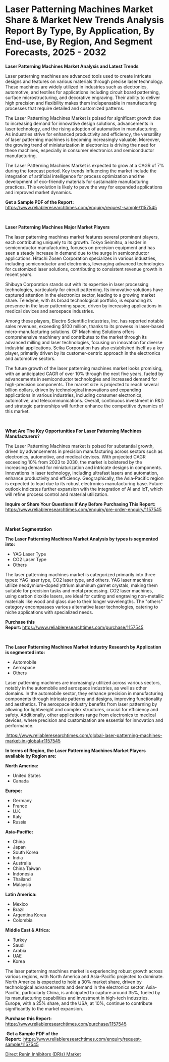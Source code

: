 <p><h1>Laser Patterning Machines Market Share & Market New Trends Analysis Report By Type, By Application, By End-use, By Region, And Segment Forecasts, 2025 - 2032</h1></p><p><strong>Laser Patterning Machines Market Analysis and Latest Trends</strong></p>
<p><p>Laser patterning machines are advanced tools used to create intricate designs and features on various materials through precise laser technology. These machines are widely utilized in industries such as electronics, automotive, and textiles for applications including circuit board patterning, surface microstructuring, and decorative engraving. Their ability to deliver high precision and flexibility makes them indispensable in manufacturing processes that require detailed and customized patterns.</p><p>The Laser Patterning Machines Market is poised for significant growth due to increasing demand for innovative design solutions, advancements in laser technology, and the rising adoption of automation in manufacturing. As industries strive for enhanced productivity and efficiency, the versatility of laser patterning machines is becoming increasingly valuable. Moreover, the growing trend of miniaturization in electronics is driving the need for these machines, especially in consumer electronics and semiconductor manufacturing.</p><p>The Laser Patterning Machines Market is expected to grow at a CAGR of 7% during the forecast period. Key trends influencing the market include the integration of artificial intelligence for process optimization and the development of eco-friendly materials for sustainable manufacturing practices. This evolution is likely to pave the way for expanded applications and improved market dynamics.</p></p>
<p><strong>Get a Sample PDF of the Report:&nbsp;</strong> <a href="https://www.reliableresearchtimes.com/enquiry/request-sample/1157545?utm_campaign=3059&utm_medium=2&utm_source=Github&utm_content=ia&utm_term=21032025&utm_id=laser-patterning-machines">https://www.reliableresearchtimes.com/enquiry/request-sample/1157545</a></p>
<p>&nbsp;</p>
<p><strong>Laser Patterning Machines Major Market Players</strong></p>
<p><p>The laser patterning machines market features several prominent players, each contributing uniquely to its growth. Tokyo Seimitsu, a leader in semiconductor manufacturing, focuses on precision equipment and has seen a steady increase in demand due to the surge in semiconductor applications. Hitachi Zosen Corporation specializes in various industries, including semiconductor and electronics, leveraging advanced technologies for customized laser solutions, contributing to consistent revenue growth in recent years.</p><p>Shibuya Corporation stands out with its expertise in laser processing technologies, particularly for circuit patterning. Its innovative solutions have captured attention in the electronics sector, leading to a growing market share. Teledyne, with its broad technological portfolio, is expanding its presence in the laser patterning space, driven by increasing applications in medical devices and aerospace industries.</p><p>Among these players, Electro Scientific Industries, Inc. has reported notable sales revenues, exceeding $100 million, thanks to its prowess in laser-based micro-manufacturing solutions. GF Machining Solutions offers comprehensive machinery and contributes to the market through its advanced milling and laser technologies, focusing on innovation for diverse industrial applications. Seika Corporation has also established itself as a key player, primarily driven by its customer-centric approach in the electronics and automotive sectors.</p><p>The future growth of the laser patterning machines market looks promising, with an anticipated CAGR of over 10% through the next five years, fueled by advancements in semiconductor technologies and increased demand for high-precision components. The market size is projected to reach several billion dollars, driven by technological innovations and expanding applications in various industries, including consumer electronics, automotive, and telecommunications. Overall, continuous investment in R&D and strategic partnerships will further enhance the competitive dynamics of this market.</p></p>
<p>&nbsp;</p>
<p><strong>What Are The Key Opportunities For Laser Patterning Machines Manufacturers?</strong></p>
<p><p>The Laser Patterning Machines market is poised for substantial growth, driven by advancements in precision manufacturing across sectors such as electronics, automotive, and medical devices. With projected CAGR exceeding 10% from 2023 to 2030, the market is bolstered by the increasing demand for miniaturization and intricate designs in components. Innovations in laser technology, including ultrafast lasers and automation, enhance productivity and efficiency. Geographically, the Asia-Pacific region is expected to lead due to its robust electronics manufacturing base. Future outlook indicates further expansion with the integration of AI and IoT, which will refine process control and material utilization.</p></p>
<p><strong>Inquire or Share Your Questions If Any Before Purchasing This Report:</strong> <a href="https://www.reliableresearchtimes.com/enquiry/pre-order-enquiry/1157545?utm_campaign=3059&utm_medium=2&utm_source=Github&utm_content=ia&utm_term=21032025&utm_id=laser-patterning-machines">https://www.reliableresearchtimes.com/enquiry/pre-order-enquiry/1157545</a></p>
<p>&nbsp;</p>
<p><strong>Market Segmentation</strong></p>
<p><strong>The Laser Patterning Machines Market Analysis by types is segmented into:</strong></p>
<p><ul><li>YAG Laser Type</li><li>CO2 Laser Type</li><li>Others</li></ul></p>
<p><p>The laser patterning machines market is categorized primarily into three types: YAG laser type, CO2 laser type, and others. YAG laser machines utilize neodymium-doped yttrium aluminum garnet crystals, making them suitable for precision tasks and metal processing. CO2 laser machines, using carbon dioxide lasers, are ideal for cutting and engraving non-metallic materials like wood and glass due to their longer wavelengths. The "others" category encompasses various alternative laser technologies, catering to niche applications with specialized needs.</p></p>
<p><strong>Purchase this Report:&nbsp;</strong><a href="https://www.reliableresearchtimes.com/purchase/1157545?utm_campaign=3059&utm_medium=2&utm_source=Github&utm_content=ia&utm_term=21032025&utm_id=laser-patterning-machines">https://www.reliableresearchtimes.com/purchase/1157545</a></p>
<p>&nbsp;</p>
<p><strong>The Laser Patterning Machines Market Industry Research by Application is segmented into:</strong></p>
<p><ul><li>Automobile</li><li>Aerospace</li><li>Others</li></ul></p>
<p><p>Laser patterning machines are increasingly utilized across various sectors, notably in the automobile and aerospace industries, as well as other domains. In the automobile sector, they enhance precision in manufacturing components through intricate patterns and designs, improving functionality and aesthetics. The aerospace industry benefits from laser patterning by allowing for lightweight and complex structures, crucial for efficiency and safety. Additionally, other applications range from electronics to medical devices, where precision and customization are essential for innovation and performance.</p></p>
<p><a href="https://www.reliableresearchtimes.com/global-laser-patterning-machines-market-in-global-r1157545?utm_campaign=3059&utm_medium=2&utm_source=Github&utm_content=ia&utm_term=21032025&utm_id=laser-patterning-machines">&nbsp;https://www.reliableresearchtimes.com/global-laser-patterning-machines-market-in-global-r1157545</a></p>
<p><strong>In terms of Region, the Laser Patterning Machines Market Players available by Region are:</strong></p>
<p>
    <p> <strong> North America: </strong>
        <ul>
            <li>United States</li>
            <li>Canada</li>
        </ul>
        </p> 
    <p> <strong> Europe: </strong>
        <ul>
            <li>Germany</li>
            <li>France</li>
            <li>U.K.</li>
            <li>Italy</li>
            <li>Russia</li>
        </ul>
        </p> 
    <p> <strong> Asia-Pacific: </strong>
        <ul>
            <li>China</li>
            <li>Japan</li>
            <li>South Korea</li>
            <li>India</li>
            <li>Australia</li>
            <li>China Taiwan</li>
            <li>Indonesia</li>
            <li>Thailand</li>
            <li>Malaysia</li>
        </ul>
        </p> 
    <p> <strong> Latin America: </strong>
        <ul>
            <li>Mexico</li>
            <li>Brazil</li>
            <li>Argentina Korea</li>
            <li>Colombia</li>
        </ul>
        </p> 
    <p> <strong> Middle East & Africa: </strong>
        <ul>
            <li>Turkey</li>
            <li>Saudi</li>
            <li>Arabia</li>
            <li>UAE</li>
            <li>Korea</li>
        </ul>
    </p>
    </p>
<p><p>The laser patterning machines market is experiencing robust growth across various regions, with North America and Asia-Pacific projected to dominate. North America is expected to hold a 30% market share, driven by technological advancements and demand in the electronics sector. Asia-Pacific, particularly China, is anticipated to capture around 35%, fueled by its manufacturing capabilities and investment in high-tech industries. Europe, with a 25% share, and the USA, at 10%, continue to contribute significantly to the market expansion.</p></p>
<p><strong>Purchase this Report: </strong><a href="https://www.reliableresearchtimes.com/purchase/1157545?utm_campaign=3059&utm_medium=2&utm_source=Github&utm_content=ia&utm_term=21032025&utm_id=laser-patterning-machines">https://www.reliableresearchtimes.com/purchase/1157545</a></p>
<p>&nbsp;<strong>Get a Sample PDF of the Report:&nbsp;&nbsp;</strong><a href="https://www.reliableresearchtimes.com/enquiry/request-sample/1157545?utm_campaign=3059&utm_medium=2&utm_source=Github&utm_content=ia&utm_term=21032025&utm_id=laser-patterning-machines">https://www.reliableresearchtimes.com/enquiry/request-sample/1157545</a></p>
<p><strong></strong></p>
<p><p><a href="https://github.com/shadnfamoza/Market-Research-Report-List-1/blob/main/direct-renin-inhibitors-dris-market.md?utm_campaign=3059&utm_medium=2&utm_source=Github&utm_content=ia&utm_term=21032025&utm_id=laser-patterning-machines">Direct Renin Inhibitors (DRIs) Market</a></p></p>